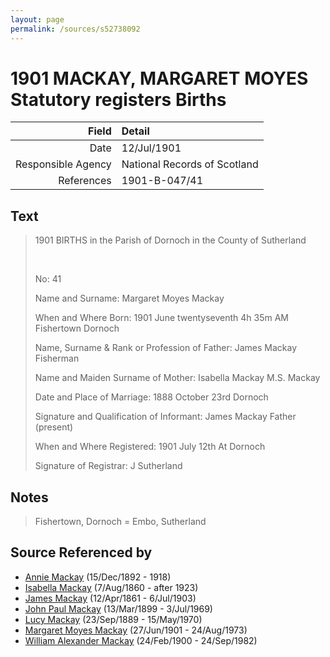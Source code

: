 ```yaml
---
layout: page
permalink: /sources/s52738092
---
```


# 1901 MACKAY, MARGARET MOYES Statutory registers Births

Field | Detail
---:|:---
Date | 12/Jul/1901
Responsible Agency | National Records of Scotland
References | 1901-B-047/41

## Text

> 1901 BIRTHS in the Parish of Dornoch in the County of Sutherland
>
> <br/>
>
> No: 41
>
> Name and Surname: Margaret Moyes Mackay
>
> When and Where Born: 1901 June twentyseventh 4h 35m AM Fishertown Dornoch
>
> Name, Surname & Rank or Profession of Father: James Mackay Fisherman
>
> Name and Maiden Surname of Mother: Isabella Mackay M.S. Mackay
>
> Date and Place of Marriage: 1888 October 23rd Dornoch
>
> Signature and Qualification of Informant: James Mackay Father (present)
>
> When and Where Registered: 1901 July 12th At Dornoch
>
> Signature of Registrar: J Sutherland
>

## Notes

> Fishertown, Dornoch = Embo, Sutherland
>


## Source Referenced by

* [Annie Mackay](../people/@51252926@-annie-mackay-b1892-12-15-d1918.md) (15/Dec/1892 - 1918)
* [Isabella Mackay](../people/@32797554@-isabella-mackay-b1860-8-7-d1923.md) (7/Aug/1860 - after 1923)
* [James Mackay](../people/@60572122@-james-mackay-b1861-4-12-d1903-7-6.md) (12/Apr/1861 - 6/Jul/1903)
* [John Paul Mackay](../people/@57646474@-john-paul-mackay-b1899-3-13-d1969-7-3.md) (13/Mar/1899 - 3/Jul/1969)
* [Lucy Mackay](../people/@16587624@-lucy-mackay-b1889-9-23-d1970-5-15.md) (23/Sep/1889 - 15/May/1970)
* [Margaret Moyes Mackay](../people/@178005@-margaret-moyes-mackay-b1901-6-27-d1973-8-24.md) (27/Jun/1901 - 24/Aug/1973)
* [William Alexander Mackay](../people/@9383584@-william-alexander-mackay-b1900-2-24-d1982-9-24.md) (24/Feb/1900 - 24/Sep/1982)
